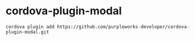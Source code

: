 cordova-plugin-modal
====================

````
cordova plugin add https://github.com/purpleworks-developer/cordova-plugin-modal.git
````

